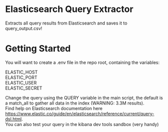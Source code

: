 # Elasticsearch Query Extractor

Extracts all query results from Elasticsearch and saves it to query_output.csv!

# Getting Started

You will want to create a .env file in the repo root, containing the variables:

ELASTIC_HOST\
ELASTIC_PORT\
ELASTIC_USER\
ELASTIC_SECRET
  
Change the query using the QUERY variable in the main script, the default is a match_all to gather all data in the index (WARNING: 3.3M results).  
Find help on Elasticsearch documentation here https://www.elastic.co/guide/en/elasticsearch/reference/current/query-dsl.html.  
You can also test your query in the kibana dev tools sandbox (very handy)
